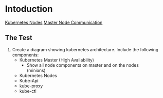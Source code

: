 # Intoduction

[Kubernetes Nodes](https://kubernetes.io/docs/concepts/architecture/nodes/)
[Master Node Communication](https://kubernetes.io/docs/concepts/architecture/master-node-communicatio/)

## The Test

1. Create a diagram showing kubernetes architecture. Include the following components:
    * Kubernetes Master (High Availability)
        * Show all node components on master and on the nodes (minions)
    * Kubernetes Nodes
    * Kube-Api
    * kube-proxy
    * kube-ctl
